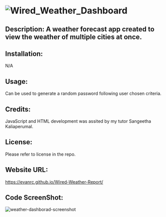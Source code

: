 # ![Wired_Weather_Dashboard](https://github.com/EvanRC/Wired-Weather-report/assets/124648885/ddb3d9ba-4580-4936-a9ac-24170440eafb)

## Description: A weather forecast app created to view the weather of multiple cities at once.

## Installation:
N/A

## Usage:
Can be used to generate a random password following user chosen criteria.

## Credits:
JavaScript and HTML development was assited by my tutor Sangeetha Kaliaperumal.

## License:
Please refer to license in the repo.

## Website URL:
https://evanrc.github.io/Wired-Weather-Report/

## Code ScreenShot:
![weather-dashborad-screenshot](https://github.com/EvanRC/Wired-Weather-report/assets/124648885/7357e5a6-1219-493e-9873-709461c7fd89)
